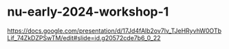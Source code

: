 # nu-early-2024-workshop-1
https://docs.google.com/presentation/d/17Jd4fAlb2ov7lv_TJeHRyvhW0OTbLif_74ZkDZPSwTM/edit#slide=id.g20572cde7b6_0_22
